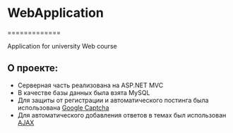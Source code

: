 # WebApplication
=============

Application for university Web course


О проекте:
---

* Серверная часть реализована на ASP.NET MVC
* В качестве базы данных была взята MySQL
* Для защиты от регистрации и автоматического постинга была использована [Google Captcha](https://www.google.com/recaptcha/intro/index.html)
* Для автоматического добавления ответов в темах был использован [AJAX](WebApplication/Scripts/ajax-update-thread.js)
